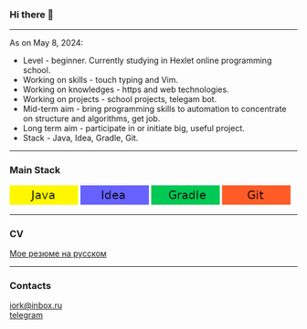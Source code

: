 ### Hi there 👋

---------
As on May 8, 2024:  
- Level - beginner. Currently studying in Hexlet online programming school.
- Working on skills - touch typing and Vim.
- Working on knowledges - https and web technologies.
- Working on projects - school projects, telegam bot.
- Mid-term aim - bring programming skills to automation to concentrate on structure and algorithms, get job.
- Long term aim - participate in or initiate big, useful project.
- Stack - Java, Idea, Gradle, Git.

---------
### Main Stack
![Java!](java.png "Java") ![Idea](idea.png "Idea") ![Gradle](gradle.png "Gradle") ![Git](git.png "Git")

---------
### CV
[Мое резюме на русском](https://cv.hexlet.io/ru/resumes/3870)

---------
### Contacts
iork@inbox.ru  
[telegram](https://t.me/iorkroman)   

<!--
**roman-iork/roman-iork** is a ✨ _special_ ✨ repository because its `README.md` (this file) appears on your GitHub profile.

Here are some ideas to get you started:

- 🔭 I’m currently working on ...
- 🌱 I’m currently learning ...
- 👯 I’m looking to collaborate on ...
- 🤔 I’m looking for help with ...
- 💬 Ask me about ...
- 📫 How to reach me: ...
- 😄 Pronouns: ...
- ⚡ Fun fact: ...
-->
